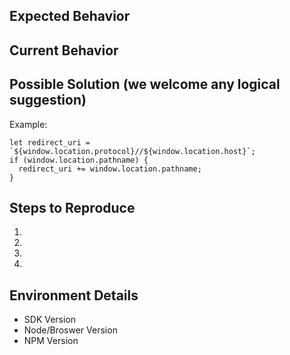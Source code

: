 ## Expected Behavior
<!--- Tell us what should happen-->

## Current Behavior
<!--- Tell us what currently happens instead of the expected behavior -->

## Possible Solution (we welcome any logical suggestion)
<!--- You have a solution which may work?  Please share it, we would like to see what you have in mind -->
Example:  
```
let redirect_uri = `${window.location.protocol}//${window.location.host}`;
if (window.location.pathname) {
  redirect_uri += window.location.pathname;
}
```
## Steps to Reproduce
<!--- Detail to us what you did so we can follow the same path -->
1.
2.
3.
4.

## Environment Details
<!--- Provide as much detail as possible about you environment -->
* SDK Version
* Node/Broswer Version
* NPM Version
